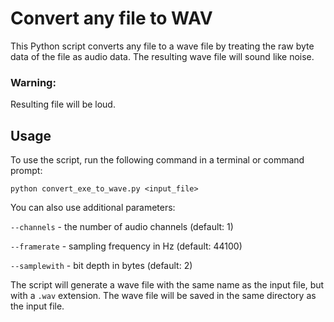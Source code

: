 # Convert any file to WAV

This Python script converts any file to a wave file by treating the raw byte data of the file as audio data. The resulting wave file will sound like noise.
### Warning:
Resulting file will be loud.

## Usage

 
To use the script, run the following command in a terminal or command prompt:

`python convert_exe_to_wave.py <input_file>`

You can also use additional parameters:

`--channels` - the number of audio channels (default: 1)

`--framerate` - sampling frequency in Hz (default: 44100)

`--samplewith` - bit depth in bytes (default: 2)

The script will generate a wave file with the same name as the input file, but with a `.wav` extension. The wave file will be saved in the same directory as the input file.

